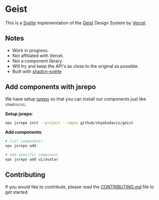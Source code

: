 # Geist

This is a [Svelte](https://svelte.dev/) implementation of the [Geist](https://vercel.com/geist/introduction) Design System by [Vercel](https://vercel.com/).

## Notes

- Work in progress.
- Not affiliated with Vercel.
- Not a component library.
- Will try and keep the API's as close to the original as possible.
- Built with [shadcn-svelte](https://www.shadcn-svelte.com/)

## Add components with jsrepo

We have setup [jsrepo](https://github.com/ieedan/jsrepo) so that you can install our components just like `shadcn/ui`.

**Setup jsrepo**:

```bash
npx jsrepo init --project --repos github/shyakadavis/geist
```

**Add components**:

```bash
# list components
npx jsrepo add

# add specific component
npx jsrepo add ui/avatar
```

## Contributing

If you would like to contribute, please read the [CONTRIBUTING.md](./CONTRIBUTING.md) file to get started.
